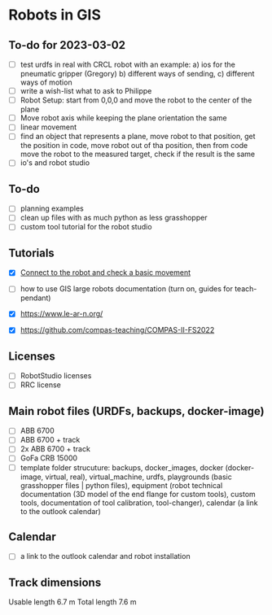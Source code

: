 # Robots in GIS

## To-do for 2023-03-02

- [ ] test urdfs in real with CRCL robot with an example: a) ios for the pneumatic gripper (Gregory) b) different ways of sending, c) different ways of motion
- [ ] write a wish-list what to ask to Philippe
- [ ] Robot Setup: start from 0,0,0 and move the robot to the center of the plane
- [ ] Move robot axis while keeping the plane orientation the same
- [ ] linear movement
- [ ] find an object that represents a plane, move robot to that position, get the position in code, move robot out of tha position, then from code move the robot to the measured target, check if the result is the same
- [ ] io's and robot studio

## To-do

- [ ] planning examples
- [ ] clean up files with as much python as less grasshopper
- [ ] custom tool tutorial for the robot studio

## Tutorials

- [X] [Connect to the robot and check a basic movement](\Robots\robot_files\abb_irb_6700_track_irtb_6004\5_playgrounds\ReadMe.md)
- [ ] how to use GIS large robots documentation (turn on, guides for teach-pendant)
- [X] https://www.le-ar-n.org/
- [X] https://github.com/compas-teaching/COMPAS-II-FS2022


## Licenses

- [ ] RobotStudio licenses
- [ ] RRC license

## Main robot files (URDFs, backups, docker-image)

- [ ] ABB 6700
- [ ] ABB 6700 + track
- [ ] 2x ABB 6700 + track
- [ ] GoFa CRB 15000
- [ ] template folder strucuture: backups, docker_images, docker (docker-image, virtual, real), virtual_machine, urdfs, playgrounds (basic grasshopper files | python files), equipment (robot technical documentation (3D model of the end flange for custom tools), custom tools, documentation of tool calibration, tool-changer), calendar (a link to the outlook calendar)

## Calendar

- [ ] a link to the outlook calendar and robot installation

## Track dimensions

Usable length 6.7 m
Total length 7.6 m
